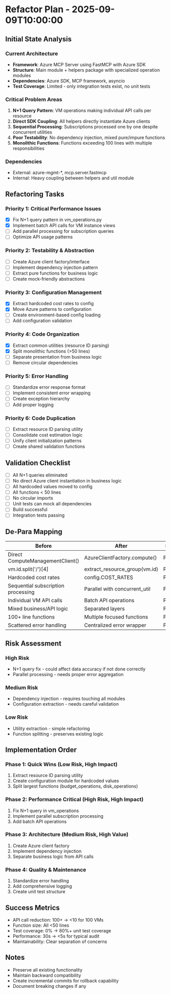 # Refactor Plan - 2025-09-09T10:00:00

## Initial State Analysis

### Current Architecture
- **Framework**: Azure MCP Server using FastMCP with Azure SDK
- **Structure**: Main module + helpers package with specialized operation modules
- **Dependencies**: Azure SDK, MCP framework, asyncio
- **Test Coverage**: Limited - only integration tests exist, no unit tests

### Critical Problem Areas
1. **N+1 Query Pattern**: VM operations making individual API calls per resource
2. **Direct SDK Coupling**: All helpers directly instantiate Azure clients
3. **Sequential Processing**: Subscriptions processed one by one despite concurrent utilities
4. **Poor Testability**: No dependency injection, mixed pure/impure functions
5. **Monolithic Functions**: Functions exceeding 100 lines with multiple responsibilities

### Dependencies
- External: azure-mgmt-*, mcp.server.fastmcp
- Internal: Heavy coupling between helpers and util module

## Refactoring Tasks

### Priority 1: Critical Performance Issues
- [x] Fix N+1 query pattern in vm_operations.py
- [x] Implement batch API calls for VM instance views
- [ ] Add parallel processing for subscription queries
- [ ] Optimize API usage patterns

### Priority 2: Testability & Abstraction
- [ ] Create Azure client factory/interface
- [ ] Implement dependency injection pattern
- [ ] Extract pure functions for business logic
- [ ] Create mock-friendly abstractions

### Priority 3: Configuration Management
- [x] Extract hardcoded cost rates to config
- [x] Move Azure patterns to configuration
- [ ] Create environment-based config loading
- [ ] Add configuration validation

### Priority 4: Code Organization
- [x] Extract common utilities (resource ID parsing)
- [x] Split monolithic functions (>50 lines)
- [ ] Separate presentation from business logic
- [ ] Remove circular dependencies

### Priority 5: Error Handling
- [ ] Standardize error response format
- [ ] Implement consistent error wrapping
- [ ] Create exception hierarchy
- [ ] Add proper logging

### Priority 6: Code Duplication
- [ ] Extract resource ID parsing utility
- [ ] Consolidate cost estimation logic
- [ ] Unify client initialization patterns
- [ ] Create shared validation functions

## Validation Checklist
- [ ] All N+1 queries eliminated
- [ ] No direct Azure client instantiation in business logic
- [ ] All hardcoded values moved to config
- [ ] All functions < 50 lines
- [ ] No circular imports
- [ ] Unit tests can mock all dependencies
- [ ] Build successful
- [ ] Integration tests passing

## De-Para Mapping

| Before | After | Status |
|--------|-------|--------|
| Direct ComputeManagementClient() | AzureClientFactory.compute() | Pending |
| vm.id.split('/')[4] | extract_resource_group(vm.id) | Pending |
| Hardcoded cost rates | config.COST_RATES | Pending |
| Sequential subscription processing | Parallel with concurrent_util | Pending |
| Individual VM API calls | Batch API operations | Pending |
| Mixed business/API logic | Separated layers | Pending |
| 100+ line functions | Multiple focused functions | Pending |
| Scattered error handling | Centralized error wrapper | Pending |

## Risk Assessment

### High Risk
- N+1 query fix - could affect data accuracy if not done correctly
- Parallel processing - needs proper error aggregation

### Medium Risk
- Dependency injection - requires touching all modules
- Configuration extraction - needs careful validation

### Low Risk
- Utility extraction - simple refactoring
- Function splitting - preserves existing logic

## Implementation Order

### Phase 1: Quick Wins (Low Risk, High Impact)
1. Extract resource ID parsing utility
2. Create configuration module for hardcoded values
3. Split largest functions (budget_operations, disk_operations)

### Phase 2: Performance Critical (High Risk, High Impact)
1. Fix N+1 query in vm_operations
2. Implement parallel subscription processing
3. Add batch API operations

### Phase 3: Architecture (Medium Risk, High Value)
1. Create Azure client factory
2. Implement dependency injection
3. Separate business logic from API calls

### Phase 4: Quality & Maintenance
1. Standardize error handling
2. Add comprehensive logging
3. Create unit test structure

## Success Metrics
- API call reduction: 100+ → <10 for 100 VMs
- Function size: All <50 lines
- Test coverage: 0% → 80%+ unit test coverage
- Performance: 30s → <5s for typical audit
- Maintainability: Clear separation of concerns

## Notes
- Preserve all existing functionality
- Maintain backward compatibility
- Create incremental commits for rollback capability
- Document breaking changes if any
